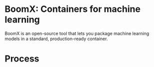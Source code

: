 # BoomX: Containers for machine learning

BoomX is an open-source tool that lets you package machine learning models in a standard,
production-ready container.

# Process







